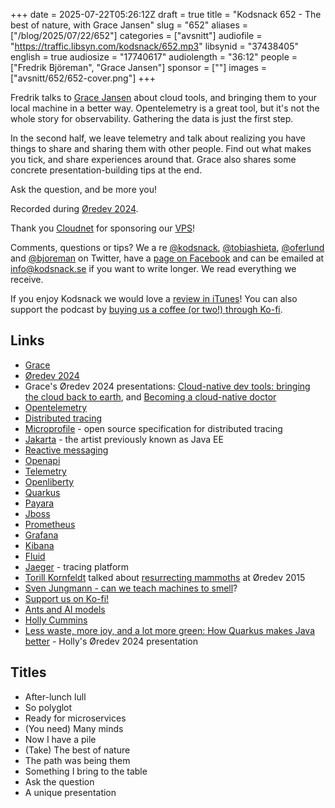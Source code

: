 +++
date = 2025-07-22T05:26:12Z
draft = true
title = "Kodsnack 652 - The best of nature, with Grace Jansen"
slug = "652"
aliases = ["/blog/2025/07/22/652"]
categories = ["avsnitt"]
audiofile = "https://traffic.libsyn.com/kodsnack/652.mp3"
libsynid = "37438405"
english = true
audiosize = "17740617"
audiolength = "36:12"
people = ["Fredrik Björeman", "Grace Jansen"]
sponsor = [""]
images = ["avsnitt/652/652-cover.png"]
+++

Fredrik talks to [Grace Jansen](https://www.linkedin.com/in/grace-jansen/?originalSubdomain=uk) about cloud tools, and bringing them to your local machine in a better way. Opentelemetry is a great tool, but it's not the whole story for observability. Gathering the data is just the first step.

In the second half, we leave telemetry and talk about realizing you have things to share and sharing them with other people. Find out what makes you tick, and share experiences around that. Grace also shares some concrete presentation-building tips at the end.

Ask the question, and be more you!

Recorded during [Øredev 2024](https://archive.oredev.org/2024/#/).

Thank you [Cloudnet](http://www.cloudnet.se) for sponsoring our [VPS](http://en.wikipedia.org/wiki/Virtual_private_server)!

Comments, questions or tips? We a	re [@kodsnack](https://www.twitter.com/kodsnack), [@tobiashieta](https://www.twitter.com/tobiashieta), [@oferlund](https://twitter.com/oferlund) and [@bjoreman](https://www.twitter.com/bjoreman) on Twitter, have a [page on Facebook](https://www.facebook.com/kodsnack) and can be emailed at [info@kodsnack.se](mailto:info@kodsnack.se) if you want to write longer. We read everything we receive.

If you enjoy Kodsnack we would love a [review in iTunes](http://itunes.apple.com/se/podcast/kodsnack/id561631498?l=en)! You can also support the podcast by <a href="https://ko-fi.com/kodsnack" rel="payment">buying us a coffee (or two!) through Ko-fi</a>.

## Links ##
* [Grace](https://www.linkedin.com/in/grace-jansen/?originalSubdomain=uk)
* [Øredev 2024](https://archive.oredev.org/2024/#/)
* Grace's Øredev 2024 presentations: [Cloud-native dev tools: bringing the cloud back to earth](https://www.youtube.com/watch?v=IBrQYbsT2XI&list=PLOUKmSqExtAFpg3krEd6CXr3uIyUgP97b&index=67), and [Becoming a cloud-native doctor](https://www.youtube.com/watch?v=1x8BwPESV3E&list=PLOUKmSqExtAFpg3krEd6CXr3uIyUgP97b&index=118)
* [Opentelemetry](https://opentelemetry.io/)
* [Distributed tracing](https://aws.amazon.com/what-is/distributed-tracing/)
* [Microprofile](https://microprofile.io/) - open source specification for distributed tracing
* [Jakarta](https://jakarta.ee/) - the artist previously known as Java EE
* [Reactive messaging](https://microprofile.io/specifications/reactive-messaging/)
* [Openapi](https://www.openapis.org/)
* [Telemetry](https://en.wikipedia.org/wiki/Telemetry#Software)
* [Openliberty](https://openliberty.io/)
* [Quarkus](https://quarkus.io/)
* [Payara](https://www.payara.fish/products/cloud-native-java-deployment-platform/)
* [Jboss](https://en.wikipedia.org/wiki/JBoss_%28company%29)
* [Prometheus](https://en.wikipedia.org/wiki/Prometheus_%28software%29)
* [Grafana](https://en.wikipedia.org/wiki/Grafana)
* [Kibana](https://en.wikipedia.org/wiki/Kibana)
* [Fluid](https://fluid-cloudnative.github.io/docs)
* [Jaeger](https://www.jaegertracing.io/) - tracing platform
* [Torill Kornfeldt](https://kodsnack.se/136/) talked about [resurrecting mammoths](https://vimeo.com/144804778) at Øredev 2015
* [Sven Jungmann - can we teach machines to smell](https://www.youtube.com/watch?v=5MvOgmAvhlU&list=PLOUKmSqExtAFpg3krEd6CXr3uIyUgP97b&index=94)?
* [Support us on Ko-fi!](https://ko-fi.com/kodsnack)
* [Ants and AI models](https://swish.ai/what-do-ants-and-ai-have-in-common/)
* [Holly Cummins](https://hollycummins.com/)
* [Less waste, more joy, and a lot more green: How Quarkus makes Java better](https://www.youtube.com/watch?v=mx4p2zytjvc&list=PLOUKmSqExtAFpg3krEd6CXr3uIyUgP97b&index=106) - Holly's Øredev 2024 presentation

## Titles ##
* After-lunch lull
* So polyglot
* Ready for microservices
* (You need) Many minds
* Now I have a pile
* (Take) The best of nature
* The path was being them
* Something I bring to the table
* Ask the question
* A unique presentation